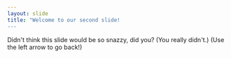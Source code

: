 ```yaml
---
layout: slide
title: "Welcome to our second slide!
---
```

Didn't think this slide would be so snazzy, did you? (You really didn't.)
(Use the left arrow to go back!)